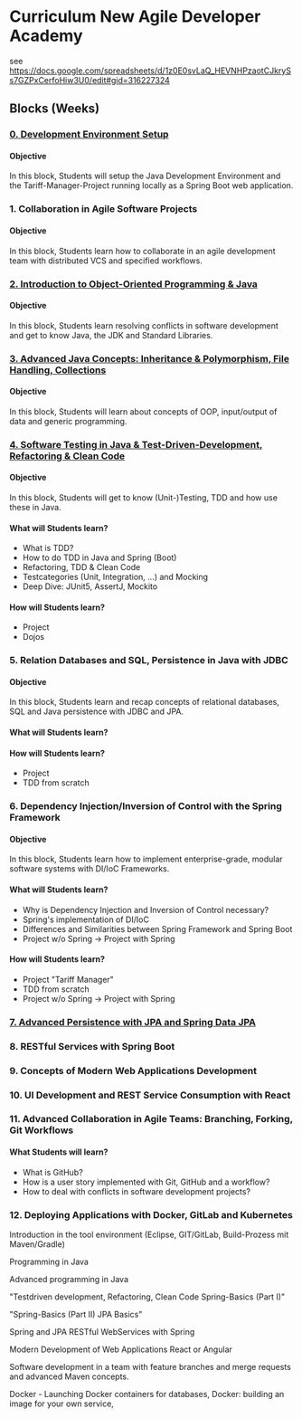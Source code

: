 # Curriculum New Agile Developer Academy

see https://docs.google.com/spreadsheets/d/1z0E0svLaQ_HEVNHPzaotCJkrySs7GZPxCerfoHiw3U0/edit#gid=316227324

## Blocks (Weeks)

### [0. Development Environment Setup](blocks/0_Setup/content.md)

#### Objective

In this block, Students will setup the Java Development Environment and the Tariff-Manager-Project running locally as a Spring Boot web application.

### 1. Collaboration in Agile Software Projects

#### Objective

In this block, Students learn how to collaborate in an agile development team with distributed VCS and specified workflows.

### [2. Introduction to Object-Oriented Programming & Java](blocks/2_Java_Intro/content.md)

#### Objective

In this block, Students learn resolving conflicts in software development and get to know Java, the JDK and Standard Libraries.

### [3. Advanced Java Concepts: Inheritance & Polymorphism, File Handling, Collections](blocks/3_Advanced_Java/content.md)

#### Objective

In this block, Students will learn about concepts of OOP, input/output of data and generic programming.

### [4. Software Testing in Java & Test-Driven-Development, Refactoring & Clean Code](blocks/4_Spring_Introduction/content.md)

#### Objective

In this block, Students will get to know (Unit-)Testing, TDD and how use these in Java.

#### What will Students learn?

* What is TDD?
* How to do TDD in Java and Spring (Boot)
* Refactoring, TDD & Clean Code
* Testcategories (Unit, Integration, ...) and Mocking
* Deep Dive: JUnit5, AssertJ, Mockito 

#### How will Students learn?

* Project
* Dojos

### 5. Relation Databases and SQL, Persistence in Java with JDBC

#### Objective

In this block, Students learn and recap concepts of relational databases, SQL and Java persistence with JDBC and JPA.

#### What will Students learn?


#### How will Students learn?

* Project
* TDD from scratch

### 6. Dependency Injection/Inversion of Control with the Spring Framework

#### Objective

In this block, Students learn how to implement enterprise-grade, modular software systems with DI/IoC Frameworks.

#### What will Students learn?

* Why is Dependency Injection and Inversion of Control necessary?
* Spring's implementation of DI/IoC
* Differences and Similarities between Spring Framework and Spring Boot
* Project w/o Spring -> Project with Spring

#### How will Students learn?

* Project "Tariff Manager"
* TDD from scratch
* Project w/o Spring -> Project with Spring

### [7. Advanced Persistence with JPA and Spring Data JPA](blocks/5_Spring_Data_JPA/content.md)

### 8. RESTful Services with Spring Boot

### 9. Concepts of Modern Web Applications Development

### 10. UI Development and REST Service Consumption with React

### 11. Advanced Collaboration in Agile Teams: Branching, Forking, Git Workflows

#### What Students will learn?

* What is GitHub?
* How is a user story implemented with Git, GitHub and a workflow?
* How to deal with conflicts in software development projects?

### 12. Deploying Applications with Docker, GitLab and Kubernetes

Introduction in the tool environment (Eclipse, GIT/GitLab, Build-Prozess mit Maven/Gradle)   

Programming in Java

Advanced programming in Java

"Testdriven development, Refactoring, Clean Code
Spring-Basics (Part I)"

"Spring-Basics (Part II)
JPA Basics"

Spring and JPA
RESTful WebServices with Spring

Modern Development of Web Applications
React or Angular

Software development in a team with feature branches and merge requests and advanced Maven concepts.

Docker - Launching Docker containers for databases, Docker: building an image for your own service,